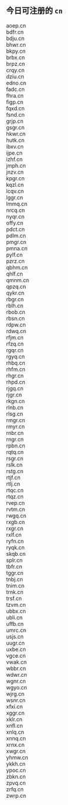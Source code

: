 
## 今日可注册的 `cn`
>
aoep.cn   
bdfr.cn   
bdju.cn   
bhwr.cn   
bkpy.cn   
brbx.cn   
brpz.cn   
crqy.cn   
dziu.cn   
edno.cn   
fadc.cn   
fhra.cn   
figp.cn   
fqxd.cn   
fsnd.cn   
grjp.cn   
gsgr.cn   
hkwr.cn   
hutk.cn   
ibxv.cn   
ijpe.cn   
izhf.cn   
jmph.cn   
jnzv.cn   
kpgr.cn   
kqzl.cn   
lcqv.cn   
lggr.cn   
lmmq.cn   
nrcq.cn   
nyqr.cn   
offy.cn   
pdct.cn   
pdlm.cn   
pmgr.cn   
pmna.cn   
pylf.cn   
pzrz.cn   
qbhm.cn   
qhlf.cn   
qmnm.cn   
qpzq.cn   
qykr.cn   
rbgr.cn   
rblh.cn   
rbob.cn   
rbsn.cn   
rdpw.cn   
rdwq.cn   
rfjm.cn   
rfzq.cn   
rgqr.cn   
rgyq.cn   
rhbq.cn   
rhfm.cn   
rhgr.cn   
rhpd.cn   
rjgq.cn   
rjgr.cn   
rkgn.cn   
rlnb.cn   
rlsg.cn   
rmgr.cn   
rmyr.cn   
rnbr.cn   
rngr.cn   
rpbn.cn   
rqtq.cn   
rsgr.cn   
rslk.cn   
rstg.cn   
rtjf.cn   
rtlj.cn   
rtqc.cn   
rtqz.cn   
rvep.cn   
rvtm.cn   
rwgq.cn   
rxgb.cn   
rxgr.cn   
rxlf.cn   
ryfn.cn   
ryqk.cn   
skqb.cn   
splr.cn   
tbfr.cn   
tggr.cn   
tnbj.cn   
tnim.cn   
trnk.cn   
trsf.cn   
tzvm.cn   
ubbx.cn   
ubli.cn   
uffb.cn   
umrc.cn   
usjs.cn   
uugr.cn   
uxbe.cn   
vgce.cn   
vwak.cn   
wbbr.cn   
wdwr.cn   
wgnr.cn   
wgyo.cn   
wjrg.cn   
wsnr.cn   
xfxi.cn   
xggr.cn   
xklr.cn   
xnfl.cn   
xnlq.cn   
xnnq.cn   
xrnx.cn   
xwgr.cn   
yhmw.cn   
ykkh.cn   
ypoc.cn   
zbkn.cn   
zpvq.cn   
zrfq.cn   
zwrp.cn   

